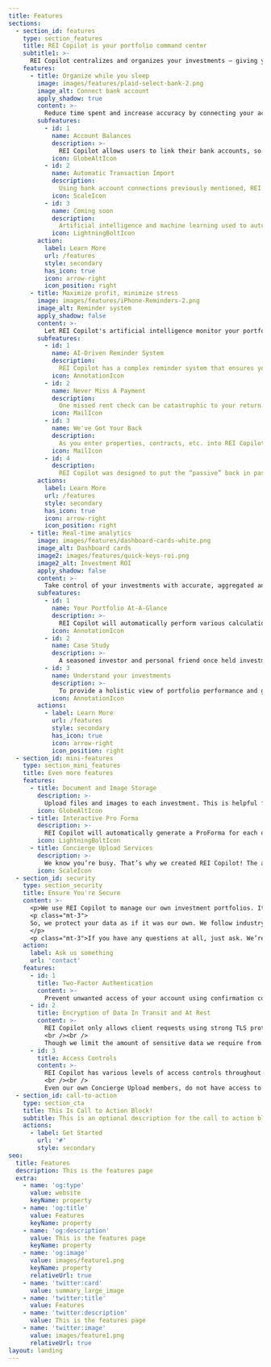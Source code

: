 ```yaml
---
title: Features
sections:
  - section_id: features
    type: section_features
    title: REI Copilot is your portfolio command center
    subtitle1: >-
      REI Copilot centralizes and organizes your investments — giving you a single place for storage, monitoring, analysis, and decision making — helping you save time and money.
    features:
      - title: Organize while you sleep
        image: images/features/plaid-select-bank-2.png
        image_alt: Connect bank account
        apply_shadow: true
        content: >-
          Reduce time spent and increase accuracy by connecting your accounts
        subfeatures:
          - id: 1
            name: Account Balances
            description: >-
              REI Copilot allows users to link their bank accounts, so that they are able to quickly determine where their money is. This is a time-saver in and of itself. REI Copilot also aggregates this data to allow users to see their monetary outlay as a whole and know, at-a-glance, how much money is currently invested and how much money they have available to deploy to new investments.
            icon: GlobeAltIcon
          - id: 2
            name: Automatic Transaction Import
            description:
              Using bank account connections previously mentioned, REI Copilot automatically imports transactions to your ledger saving you time entering information and ensuring that you’re tracking accurately and fully. Your portfolio will be organizing itself while you sleep!
            icon: ScaleIcon
          - id: 3
            name: Coming soon
            description:
              Artificial intelligence and machine learning used to automatically categorize transactions to specific investments
            icon: LightningBoltIcon
        action:
          label: Learn More
          url: /features
          style: secondary
          has_icon: true
          icon: arrow-right
          icon_position: right
      - title: Maximize profit, minimize stress
        image: images/features/iPhone-Reminders-2.png
        image_alt: Reminder system
        apply_shadow: false
        content: >-
          Let REI Copilot's artificial intelligence monitor your portfolio at all times
        subfeatures:
          - id: 1
            name: AI-Driven Reminder System
            description:
              REI Copilot has a complex reminder system that ensures you don’t miss a single payment
            icon: AnnotationIcon
          - id: 2
            name: Never Miss A Payment
            description:
              One missed rent check can be catastrophic to your return and missing a tax payment you owe usually comes with steep fines. We’ve got you covered in both cases.
            icon: MailIcon
          - id: 3
            name: We've Got Your Back
            description:
              As you enter properties, contracts, etc. into REI Copilot, the app will automatically create Reminders for the specified time period. The Reminders will be driven from your ledger, so if a rent payment is missing, you’ll receive an email or text letting you know!
            icon: MailIcon
          - id: 4
            description:
              REI Copilot was designed to put the “passive” back in passive investing. With the reminders system, you can set it and forget it. Your investments are constantly being monitored to ensure that everything goes as planned without any effort of your own.
        actions:
          label: Learn More
          url: /features
          style: secondary
          has_icon: true
          icon: arrow-right
          icon_position: right
      - title: Real-time analytics
        image: images/features/dashboard-cards-white.png
        image_alt: Dashboard cards
        image2: images/features/quick-keys-roi.png
        image2_alt: Investment ROI
        apply_shadow: false
        content: >-
          Take control of your investments with accurate, aggregated analytics instead of single-use formulas
        subfeatures:
          - id: 1
            name: Your Portfolio At-A-Glance
            description: >-
              REI Copilot will automatically perform various calculations and generate charts and tables providing real-time insight into the most important metrics allowing accurate evaluation of a property’s performance. The statistics and diagrams are driven by Ledger data and will update automatically as new information is provided ensuring the most up-to-date information. This is one of the biggest departures from other property management spreadsheets or softwares which simply calculate the projected values instead of actual.
            icon: AnnotationIcon
          - id: 2
            name: Case Study
            description: >-
              A seasoned investor and personal friend once held investments in their portfolio for multiple years assuming they were making the promised 12 - 15% return. Eventually, they sat down to calculate the ROI and found out it was a mere 3.9%
          - id: 3
            name: Understand your investments
            description: >-
              To provide a holistic view of portfolio performance and give better insight into and management of user’s investments, REI Copilot aggregates data from individual investments properties, lending deals, notes, funds, syndications, etc. into one easy-to-understand dashboard. This gives users knowledge and confidence and alerts them to any issues that need attention. The dashboard shows them any vacancies, outstanding payments, discrepancies between projected and actual revenue, and more!
            icon: AnnotationIcon
        actions:
          - label: Learn More
            url: /features
            style: secondary
            has_icon: true
            icon: arrow-right
            icon_position: right
  - section_id: mini-features
    type: section_mini_features
    title: Even more features
    features:
      - title: Document and Image Storage
        description: >-
          Upload files and images to each investment. This is helpful for storing important documents such as leases, deeds, and contracts in a secure location that can be accessed from anywhere on any device at any time. You can also store images of each property and view differences before and after rehabs without having to pull out the old scrapbook! Protect against theft and natural disaster by storing documents in the cloud rather than laying around your office.
        icon: GlobeAltIcon
      - title: Interactive Pro Forma
        description: >-
          REI Copilot will automatically generate a ProForma for each of your properties, once generated you will be able to change the default assumptions to see what returns you will obtain under varying circumstances. After entering LedgerItems, you will be able to view actual performance of each asset based on true income and expense data. You can also type in a property’s address to the ProForma and it will generate values to assist in purchasing new assets.
        icon: LightningBoltIcon
      - title: Concierge Upload Services
        description: >- 
          We know you’re busy. That’s why we created REI Copilot! The application will save you time tracking and managing your investments, but if you can’t find the time to enter the information how will you reap the rewards? Don’t worry. We have a team of dedicated data-entry specialists who can load your investments into the system without being able to see your portfolio. Note: This service comes at an additional cost.
        icon: ScaleIcon
  - section_id: security
    type: section_security
    title: Ensure You're Secure
    content: >-
      <p>We use REI Copilot to manage our own investment portfolios. It’s why we created it!</p>
      <p class="mt-3">
      So, we protect your data as if it was our own. We follow industry best practices and work daily to ensure make sure we offer top-level data security that exceeds customer expectations.
      </p>
      <p class="mt-3">If you have any questions at all, just ask. We’re always happy to help!</p>
    action:
      label: Ask us something
      url: 'contact'
    features:
      - id: 1
        title: Two-Factor Authentication
        content: >-
          Prevent unwanted access of your account using confirmation codes sent to trusted devices. Intruders won’t have access to your account even if they physically steal your laptop. You can’t do that with pen and paper.
      - id: 2
        title: Encryption of Data In Transit and At Rest
        content: >-
          REI Copilot only allows client requests using strong TLS protocols and ciphers. Requests to our API require authentication which utilizes cryptographically hashed headers and timestamps to verify authenticity.
          <br /><br />
          Though we limit the amount of sensitive data we require from users, any sensitive data stored (ex. password) is encrypted.
      - id: 3
        title: Access Controls
        content: >-
          REI Copilot has various levels of access controls throughout the system.
          <br /><br />
          Even our own Concierge Upload members, do not have access to your data and cannot view dashboards and previously entered information when creating uploading your investments.
  - section_id: call-to-action
    type: section_cta
    title: This Is Call to Action Block!
    subtitle: This is an optional description for the call to action block.
    actions:
      - label: Get Started
        url: '#'
        style: secondary
seo:
  title: Features
  description: This is the features page
  extra:
    - name: 'og:type'
      value: website
      keyName: property
    - name: 'og:title'
      value: Features
      keyName: property
    - name: 'og:description'
      value: This is the features page
      keyName: property
    - name: 'og:image'
      value: images/feature1.png
      keyName: property
      relativeUrl: true
    - name: 'twitter:card'
      value: summary_large_image
    - name: 'twitter:title'
      value: Features
    - name: 'twitter:description'
      value: This is the features page
    - name: 'twitter:image'
      value: images/feature1.png
      relativeUrl: true
layout: landing
---
```

